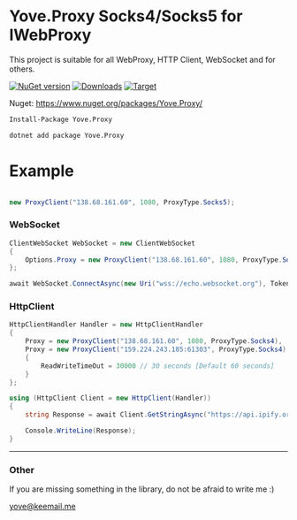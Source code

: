# Yove.Proxy Socks4/Socks5 for IWebProxy

This project is suitable for all WebProxy, HTTP Client, WebSocket and for others.

[![NuGet version](https://badge.fury.io/nu/Yove.Proxy.svg)](https://badge.fury.io/nu/Yove.Proxy)
[![Downloads](https://img.shields.io/nuget/dt/Yove.Proxy.svg)](https://www.nuget.org/packages/Yove.Proxy)
[![Target](https://img.shields.io/badge/.NET%20Standard-2.0-green.svg)](https://docs.microsoft.com/ru-ru/dotnet/standard/net-standard)

Nuget: https://www.nuget.org/packages/Yove.Proxy/

```sh
Install-Package Yove.Proxy
```
```sh
dotnet add package Yove.Proxy
```

# Example

```csharp

new ProxyClient("138.68.161.60", 1080, ProxyType.Socks5);

```

### WebSocket

```csharp
ClientWebSocket WebSocket = new ClientWebSocket
{
    Options.Proxy = new ProxyClient("138.68.161.60", 1080, ProxyType.Socks4)
};

await WebSocket.ConnectAsync(new Uri("wss://echo.websocket.org"), TokenSource.Token);
```

### HttpClient

```csharp
HttpClientHandler Handler = new HttpClientHandler
{
    Proxy = new ProxyClient("138.68.161.60", 1080, ProxyType.Socks4),
    Proxy = new ProxyClient("159.224.243.185:61303", ProxyType.Socks4)
    {
        ReadWriteTimeOut = 30000 // 30 seconds [Default 60 seconds]
    }
};

using (HttpClient Client = new HttpClient(Handler))
{
    string Response = await Client.GetStringAsync("https://api.ipify.org/?format=json");

    Console.WriteLine(Response);
}
```
___

### Other

If you are missing something in the library, do not be afraid to write me :)

<yove@keemail.me>
